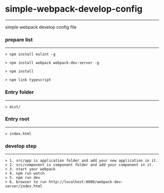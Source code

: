 # simple-webpack-develop-config
-------------------------------
simple webpack develop config file

### prepare list
----------------
`
    > npm install eslint -g
`

`
    > npm install webpack webpack-dev-server -g
`

`
    > npm install
`

`
    > npm link typescript
`

### Entry folder
----------------
    > dist/
### Entry root
--------------
    > index.html

### develop step
----------------
    > 1. src/app is application folder and add your new application in it.
    > 2. src/component is component folder and add your component in it.
    > 3. start your webpack
    > 4. npm run watch
    > 5. npm run dev
    > 6. browser to run http://localhost:8080/webpack-dev-server/index.html
